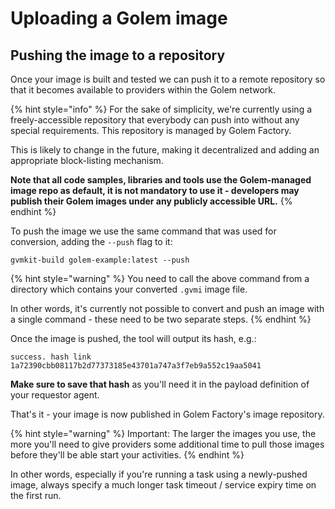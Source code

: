 # Uploading a Golem image

## Pushing the image to a repository

Once your image is built and tested we can push it to a remote repository so that it becomes available to providers within the Golem network.

{% hint style="info" %}
For the sake of simplicity, we're currently using a freely-accessible repository that everybody can push into without any special requirements. This repository is managed by Golem Factory.

This is likely to change in the future, making it decentralized and adding an appropriate block-listing mechanism.

**Note that all code samples, libraries and tools use the Golem-managed image repo as default, it is not mandatory to use it - developers may publish their Golem images under any publicly accessible URL.**
{% endhint %}

To push the image we use the same command that was used for conversion, adding the `--push` flag to it:

```
gvmkit-build golem-example:latest --push
```

{% hint style="warning" %}
You need to call the above command from a directory which contains your converted `.gvmi` image file.

In other words, it's currently not possible to convert and push an image with a single command - these need to be two separate steps.
{% endhint %}

Once the image is pushed, the tool will output its hash, e.g.:

`success. hash link 1a72390cbb08117b2d77373185e43701a747a3f7eb9a552c19aa5041`

**Make sure to save that hash** as you'll need it in the payload definition of your requestor agent.

That's it - your image is now published in Golem Factory's image repository.

{% hint style="warning" %}
Important: The larger the images you use, the more you'll need to give providers some additional time to pull those images before they'll be able start your activities.
{% endhint %}

In other words, especially if you're running a task using a newly-pushed image, always specify a much longer task timeout / service expiry time on the first run.
